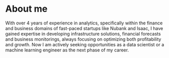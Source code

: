 # **About me**
With over 4 years of experience in analytics, specifically within the finance and business domains of fast-paced startups like Nubank and Isaac, I have gained expertise in developing infrastructure solutions, financial forecasts and business monitorings, always focusing on optimizing both profitability and growth. Now I am actively seeking opportunities as a data scientist or a machine learning engineer as the next phase of my career.
